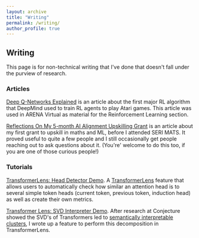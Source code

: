 ```yaml
---
layout: archive
title: "Writing"
permalink: /writing/
author_profile: true
---
```


## Writing

This page is for non-technical writing that I've done that doesn't fall under the purview of research.

### Articles

[Deep Q-Networks Explained](https://www.lesswrong.com/posts/kyvCNgx9oAwJCuevo/deep-q-networks-explained) is an article about the first major RL algorithm that DeepMind used to train RL agents to play Atari games. This article was used in ARENA Virtual as material for the Reinforcement Learning section.

[Reflections On My 5-month AI Alignment Upskilling Grant](https://forum.effectivealtruism.org/posts/DnMg5q4Wyuuf99kkX/reflections-on-my-5-month-ai-alignment-upskilling-grant) is an article about my first grant to upskill in maths and ML, before I attended SERI MATS. It proved useful to quite a few people and I still occasionally get people reaching out to ask questions about it. (You're' welcome to do this too, if you are one of those curious people!)

### Tutorials

[TransformerLens: Head Detector Demo](https://colab.research.google.com/github/neelnanda-io/TransformerLens/blob/main/demos/Head_Detector_Demo.ipynb). A [TransformerLens](https://github.com/neelnanda-io/TransformerLens) feature that allows users to automatically check how similar an attention head is to several simple token heads (current token, previous token, induction head) as well as create their own metrics.

[Transformer Lens: SVD Interpreter Demo](https://colab.research.google.com/github/neelnanda-io/TransformerLens/blob/main/demos/SVD_Interpreter_Demo.ipynb). After research at Conjecture showed the SVD's of Transformers led to [semantically interpretable clusters](https://www.lesswrong.com/posts/mkbGjzxD8d8XqKHzA/the-singular-value-decompositions-of-transformer-weight#Directly_editing_SVD_representations), I wrote up a feature to perform this decomposition in TransformerLens.
